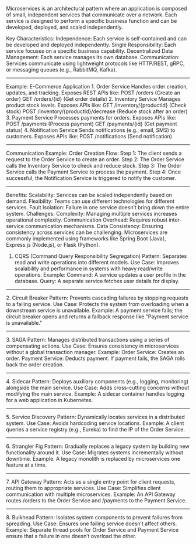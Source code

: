 Microservices is an architectural pattern where an application is composed of small, independent services that communicate over a network. Each service is designed to perform a specific business function and can be developed, deployed, and scaled independently.


Key Characteristics:
Independence: Each service is self-contained and can be developed and deployed independently.
Single Responsibility: Each service focuses on a specific business capability.
Decentralized Data Management: Each service manages its own database.
Communication: Services communicate using lightweight protocols like HTTP/REST, gRPC, or messaging queues (e.g., RabbitMQ, Kafka).
<hr></hr>
Example: E-Commerce Application
1. Order Service
Handles order creation, updates, and tracking.
Exposes REST APIs like:
POST /orders (Create an order)
GET /orders/{id} (Get order details)
2. Inventory Service
Manages product stock levels.
Exposes APIs like:
GET /inventory/{productId} (Check stock)
POST /inventory/{productId}/decrease (Reduce stock after an order)
3. Payment Service
Processes payments for orders.
Exposes APIs like:
POST /payments (Process payment)
GET /payments/{id} (Get payment status)
4. Notification Service
Sends notifications (e.g., email, SMS) to customers.
Exposes APIs like:
POST /notifications (Send notification)
<hr></hr>
Communication Example:
Order Creation Flow:
Step 1: The client sends a request to the Order Service to create an order.
Step 2: The Order Service calls the Inventory Service to check and reduce stock.
Step 3: The Order Service calls the Payment Service to process the payment.
Step 4: Once successful, the Notification Service is triggered to notify the customer.
<hr></hr>
Benefits:
Scalability: Services can be scaled independently based on demand.
Flexibility: Teams can use different technologies for different services.
Fault Isolation: Failure in one service doesn’t bring down the entire system.
Challenges:
Complexity: Managing multiple services increases operational complexity.
Communication Overhead: Requires robust inter-service communication mechanisms.
Data Consistency: Ensuring consistency across services can be challenging.
Microservices are commonly implemented using frameworks like Spring Boot (Java), Express.js (Node.js), or Flask (Python).

1. CQRS (Command Query Responsibility Segregation)
Pattern: Separates read and write operations into different models.
Use Case: Improves scalability and performance in systems with heavy read/write operations.
Example:
Command: A service updates a user profile in the database.
Query: A separate service fetches user details for display.
<hr></hr>
2. Circuit Breaker
Pattern: Prevents cascading failures by stopping requests to a failing service.
Use Case: Protects the system from overloading when a downstream service is unavailable.
Example:
A payment service fails; the circuit breaker opens and returns a fallback response like "Payment service is unavailable."
<hr></hr>
3. SAGA
Pattern: Manages distributed transactions using a series of compensating actions.
Use Case: Ensures consistency in microservices without a global transaction manager.
Example:
Order Service: Creates an order.
Payment Service: Deducts payment.
If payment fails, the SAGA rolls back the order creation.
<hr></hr>
4. Sidecar
Pattern: Deploys auxiliary components (e.g., logging, monitoring) alongside the main service.
Use Case: Adds cross-cutting concerns without modifying the main service.
Example:
A sidecar container handles logging for a web application in Kubernetes.
<hr></hr>
5. Service Discovery
Pattern: Dynamically locates services in a distributed system.
Use Case: Avoids hardcoding service locations.
Example:
A client queries a service registry (e.g., Eureka) to find the IP of the Order Service.
<hr></hr>
6. Strangler Fig
Pattern: Gradually replaces a legacy system by building new functionality around it.
Use Case: Migrates systems incrementally without downtime.
Example:
A legacy monolith is replaced by microservices one feature at a time.
<hr></hr>
7. API Gateway
Pattern: Acts as a single entry point for client requests, routing them to appropriate services.
Use Case: Simplifies client communication with multiple microservices.
Example:
An API Gateway routes /orders to the Order Service and /payments to the Payment Service.
<hr></hr>
8. Bulkhead
Pattern: Isolates system components to prevent failures from spreading.
Use Case: Ensures one failing service doesn’t affect others.
Example:
Separate thread pools for Order Service and Payment Service ensure that a failure in one doesn’t overload the other.
